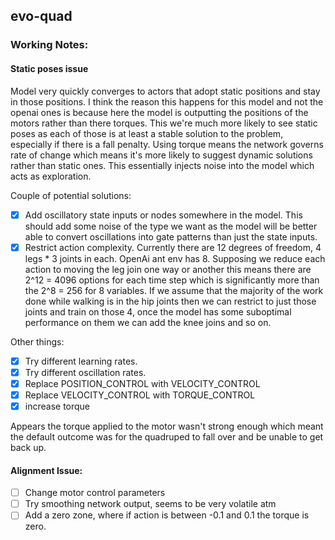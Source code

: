 ## evo-quad


### Working Notes:

#### Static poses issue

Model very quickly converges to actors that adopt static positions and stay in those positions. I think the reason this happens for this model and not the openai ones is because here the model is outputting the positions of the motors rather than there torques. This we're much more likely to see static poses as each of those is at least a stable solution to the problem, especially if there is a fall penalty. Using torque means the network governs rate of change which means it's more likely to suggest dynamic solutions rather than static ones. This essentially injects noise into the model which acts as exploration.

Couple of potential solutions:
  - [x] Add oscillatory state inputs or nodes somewhere in the model. This should add some noise of the type we want as the model will be better able to convert oscillations into gate patterns than just the state inputs.
  - [x] Restrict action complexity. Currently there are 12 degrees of freedom, 4 legs * 3 joints in each. OpenAi ant env has 8. Supposing we reduce each action to moving the leg join one way or another this means there are 2^12 = 4096 options for each time step which is significantly more than the 2^8 = 256 for 8 variables. If we assume that the majority of the work done while walking is in the hip joints then we can restrict to just those joints and train on those 4, once the model has some suboptimal performance on them we can add the knee joins and so on.

Other things:
  - [X] Try different learning rates.
  - [x] Try different oscillation rates.
  - [X] Replace POSITION_CONTROL with VELOCITY_CONTROL
  - [X] Replace VELOCITY_CONTROL with TORQUE_CONTROL
  - [X] increase torque

Appears the torque applied to the motor wasn't strong enough which meant the default outcome was for the quadruped to fall over and be unable to get back up.

#### Alignment Issue:

- [ ] Change motor control parameters
- [ ] Try smoothing network output, seems to be very volatile atm
- [ ] Add a zero zone, where if action is between -0.1 and 0.1 the torque is
      zero.
